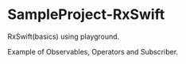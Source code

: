 # SampleProject-RxSwift

RxSwift(basics) using playground.

Example of Observables, Operators and Subscriber.
